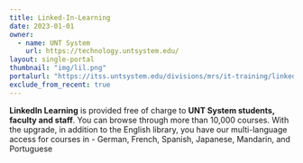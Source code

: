```yaml
---
title: Linked-In-Learning
date: 2023-01-01
owner:
  - name: UNT System
    url: https://technology.untsystem.edu/
layout: single-portal
thumbnail: "img/lil.png"
portalurl: "https://itss.untsystem.edu/divisions/mrs/it-training/linkedin-learning.php"
exclude_from_recent: true
---
```

<b>LinkedIn Learning</b> is provided free of charge to <b>UNT System students, faculty and staff</b>.  You can browse through more than 10,000 courses. With the upgrade, in addition to the English library, you have our multi-language access for courses in - German, French, Spanish, Japanese, Mandarin, and Portuguese